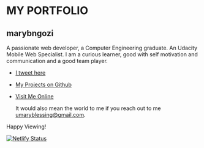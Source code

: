 # MY PORTFOLIO

## marybngozi

A passionate web developer, a Computer Engineering graduate. An Udacity Mobile Web Specialist.
I am a curious learner, good with self motivation and communication and a good team player.

- [I tweet here](https://twitter.com/marybngozi)
- [My Projects on Github](https://github.com/marybngozi)
- [Visit Me Online](https://marybngozi.github.io/portfolio/)

	It would also mean the world to me if you reach out to me umaryblessing@gmail.com.

Happy Viewing!

[![Netlify Status](https://api.netlify.com/api/v1/badges/fabdcc47-d270-4d09-aa0f-7f5969ef5a22/deploy-status)](https://app.netlify.com/sites/marybngozi/deploys)
